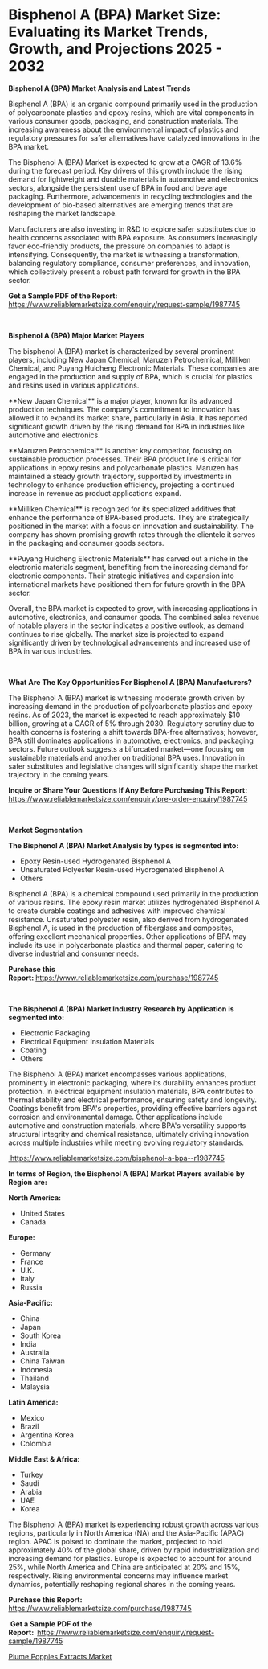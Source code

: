 <p><h1>Bisphenol A (BPA) Market Size: Evaluating its Market Trends, Growth, and Projections 2025 - 2032</h1></p><p><strong>Bisphenol A (BPA) Market Analysis and Latest Trends</strong></p>
<p><p>Bisphenol A (BPA) is an organic compound primarily used in the production of polycarbonate plastics and epoxy resins, which are vital components in various consumer goods, packaging, and construction materials. The increasing awareness about the environmental impact of plastics and regulatory pressures for safer alternatives have catalyzed innovations in the BPA market. </p><p>The Bisphenol A (BPA) Market is expected to grow at a CAGR of 13.6% during the forecast period. Key drivers of this growth include the rising demand for lightweight and durable materials in automotive and electronics sectors, alongside the persistent use of BPA in food and beverage packaging. Furthermore, advancements in recycling technologies and the development of bio-based alternatives are emerging trends that are reshaping the market landscape. </p><p>Manufacturers are also investing in R&D to explore safer substitutes due to health concerns associated with BPA exposure. As consumers increasingly favor eco-friendly products, the pressure on companies to adapt is intensifying. Consequently, the market is witnessing a transformation, balancing regulatory compliance, consumer preferences, and innovation, which collectively present a robust path forward for growth in the BPA sector.</p></p>
<p><strong>Get a Sample PDF of the Report:&nbsp;</strong> <a href="https://www.reliablemarketsize.com/enquiry/request-sample/1987745?utm_campaign=3382&utm_medium=2&utm_source=Github&utm_content=ia&utm_term=03042025&utm_id=bisphenol-a-bpa">https://www.reliablemarketsize.com/enquiry/request-sample/1987745</a></p>
<p>&nbsp;</p>
<p><strong>Bisphenol A (BPA) Major Market Players</strong></p>
<p><p>The bisphenol A (BPA) market is characterized by several prominent players, including New Japan Chemical, Maruzen Petrochemical, Milliken Chemical, and Puyang Huicheng Electronic Materials. These companies are engaged in the production and supply of BPA, which is crucial for plastics and resins used in various applications.</p><p>**New Japan Chemical** is a major player, known for its advanced production techniques. The company's commitment to innovation has allowed it to expand its market share, particularly in Asia. It has reported significant growth driven by the rising demand for BPA in industries like automotive and electronics. </p><p>**Maruzen Petrochemical** is another key competitor, focusing on sustainable production processes. Their BPA product line is critical for applications in epoxy resins and polycarbonate plastics. Maruzen has maintained a steady growth trajectory, supported by investments in technology to enhance production efficiency, projecting a continued increase in revenue as product applications expand.</p><p>**Milliken Chemical** is recognized for its specialized additives that enhance the performance of BPA-based products. They are strategically positioned in the market with a focus on innovation and sustainability. The company has shown promising growth rates through the clientele it serves in the packaging and consumer goods sectors.</p><p>**Puyang Huicheng Electronic Materials** has carved out a niche in the electronic materials segment, benefiting from the increasing demand for electronic components. Their strategic initiatives and expansion into international markets have positioned them for future growth in the BPA sector.</p><p>Overall, the BPA market is expected to grow, with increasing applications in automotive, electronics, and consumer goods. The combined sales revenue of notable players in the sector indicates a positive outlook, as demand continues to rise globally. The market size is projected to expand significantly driven by technological advancements and increased use of BPA in various industries.</p></p>
<p>&nbsp;</p>
<p><strong>What Are The Key Opportunities For Bisphenol A (BPA) Manufacturers?</strong></p>
<p><p>The Bisphenol A (BPA) market is witnessing moderate growth driven by increasing demand in the production of polycarbonate plastics and epoxy resins. As of 2023, the market is expected to reach approximately $10 billion, growing at a CAGR of 5% through 2030. Regulatory scrutiny due to health concerns is fostering a shift towards BPA-free alternatives; however, BPA still dominates applications in automotive, electronics, and packaging sectors. Future outlook suggests a bifurcated market—one focusing on sustainable materials and another on traditional BPA uses. Innovation in safer substitutes and legislative changes will significantly shape the market trajectory in the coming years.</p></p>
<p><strong>Inquire or Share Your Questions If Any Before Purchasing This Report:</strong> <a href="https://www.reliablemarketsize.com/enquiry/pre-order-enquiry/1987745?utm_campaign=3382&utm_medium=2&utm_source=Github&utm_content=ia&utm_term=03042025&utm_id=bisphenol-a-bpa">https://www.reliablemarketsize.com/enquiry/pre-order-enquiry/1987745</a></p>
<p>&nbsp;</p>
<p><strong>Market Segmentation</strong></p>
<p><strong>The Bisphenol A (BPA) Market Analysis by types is segmented into:</strong></p>
<p><ul><li>Epoxy Resin-used Hydrogenated Bisphenol A</li><li>Unsaturated Polyester Resin-used Hydrogenated Bisphenol A</li><li>Others</li></ul></p>
<p><p>Bisphenol A (BPA) is a chemical compound used primarily in the production of various resins. The epoxy resin market utilizes hydrogenated Bisphenol A to create durable coatings and adhesives with improved chemical resistance. Unsaturated polyester resin, also derived from hydrogenated Bisphenol A, is used in the production of fiberglass and composites, offering excellent mechanical properties. Other applications of BPA may include its use in polycarbonate plastics and thermal paper, catering to diverse industrial and consumer needs.</p></p>
<p><strong>Purchase this Report:&nbsp;</strong><a href="https://www.reliablemarketsize.com/purchase/1987745?utm_campaign=3382&utm_medium=2&utm_source=Github&utm_content=ia&utm_term=03042025&utm_id=bisphenol-a-bpa">https://www.reliablemarketsize.com/purchase/1987745</a></p>
<p>&nbsp;</p>
<p><strong>The Bisphenol A (BPA) Market Industry Research by Application is segmented into:</strong></p>
<p><ul><li>Electronic Packaging</li><li>Electrical Equipment Insulation Materials</li><li>Coating</li><li>Others</li></ul></p>
<p><p>The Bisphenol A (BPA) market encompasses various applications, prominently in electronic packaging, where its durability enhances product protection. In electrical equipment insulation materials, BPA contributes to thermal stability and electrical performance, ensuring safety and longevity. Coatings benefit from BPA's properties, providing effective barriers against corrosion and environmental damage. Other applications include automotive and construction materials, where BPA's versatility supports structural integrity and chemical resistance, ultimately driving innovation across multiple industries while meeting evolving regulatory standards.</p></p>
<p><a href="https://www.reliablemarketsize.com/bisphenol-a-bpa--r1987745?utm_campaign=3382&utm_medium=2&utm_source=Github&utm_content=ia&utm_term=03042025&utm_id=bisphenol-a-bpa">&nbsp;https://www.reliablemarketsize.com/bisphenol-a-bpa--r1987745</a></p>
<p><strong>In terms of Region, the Bisphenol A (BPA) Market Players available by Region are:</strong></p>
<p>
    <p> <strong> North America: </strong>
        <ul>
            <li>United States</li>
            <li>Canada</li>
        </ul>
        </p> 
    <p> <strong> Europe: </strong>
        <ul>
            <li>Germany</li>
            <li>France</li>
            <li>U.K.</li>
            <li>Italy</li>
            <li>Russia</li>
        </ul>
        </p> 
    <p> <strong> Asia-Pacific: </strong>
        <ul>
            <li>China</li>
            <li>Japan</li>
            <li>South Korea</li>
            <li>India</li>
            <li>Australia</li>
            <li>China Taiwan</li>
            <li>Indonesia</li>
            <li>Thailand</li>
            <li>Malaysia</li>
        </ul>
        </p> 
    <p> <strong> Latin America: </strong>
        <ul>
            <li>Mexico</li>
            <li>Brazil</li>
            <li>Argentina Korea</li>
            <li>Colombia</li>
        </ul>
        </p> 
    <p> <strong> Middle East & Africa: </strong>
        <ul>
            <li>Turkey</li>
            <li>Saudi</li>
            <li>Arabia</li>
            <li>UAE</li>
            <li>Korea</li>
        </ul>
    </p>
    </p>
<p><p>The Bisphenol A (BPA) market is experiencing robust growth across various regions, particularly in North America (NA) and the Asia-Pacific (APAC) region. APAC is poised to dominate the market, projected to hold approximately 40% of the global share, driven by rapid industrialization and increasing demand for plastics. Europe is expected to account for around 25%, while North America and China are anticipated at 20% and 15%, respectively. Rising environmental concerns may influence market dynamics, potentially reshaping regional shares in the coming years.</p></p>
<p><strong>Purchase this Report: </strong><a href="https://www.reliablemarketsize.com/purchase/1987745?utm_campaign=3382&utm_medium=2&utm_source=Github&utm_content=ia&utm_term=03042025&utm_id=bisphenol-a-bpa">https://www.reliablemarketsize.com/purchase/1987745</a></p>
<p>&nbsp;<strong>Get a Sample PDF of the Report:&nbsp;&nbsp;</strong><a href="https://www.reliablemarketsize.com/enquiry/request-sample/1987745?utm_campaign=3382&utm_medium=2&utm_source=Github&utm_content=ia&utm_term=03042025&utm_id=bisphenol-a-bpa">https://www.reliablemarketsize.com/enquiry/request-sample/1987745</a></p>
<p><strong></strong></p>
<p><p><a href="https://github.com/kalsirollija/Market-Research-Report-List-1/blob/main/plume-poppies-extracts-market.md?utm_campaign=3382&utm_medium=2&utm_source=Github&utm_content=ia&utm_term=03042025&utm_id=bisphenol-a-bpa">Plume Poppies Extracts Market</a></p></p>